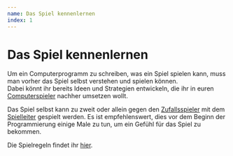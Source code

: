 ```yaml
---
name: Das Spiel kennenlernen
index: 1
---
```


# Das Spiel kennenlernen

Um ein Computerprogramm zu schreiben, was ein Spiel spielen kann, muss
man vorher das Spiel selbst verstehen und spielen können.  
Dabei könnt ihr bereits Ideen und Strategien entwickeln,
die ihr in euren [Computerspieler](/grundlagen/player) nachher umsetzen wollt.

Das Spiel selbst kann zu zweit oder allein gegen den [Zufallsspieler](/grundlagen/player#der-zufallsspieler)
mit dem [Spielleiter](/grundlagen/server) gespielt werden.
Es ist empfehlenswert, dies vor dem Beginn der Programmierung einige Male zu tun,
um ein Gefühl für das Spiel zu bekommen.

Die Spielregeln findet ihr [hier](../spiele/aktuell).
